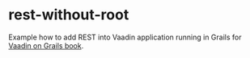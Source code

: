 rest-without-root
=================

Example how to add REST into Vaadin application running in Grails for [Vaadin on Grails book](http://ondrej-kvasnovsky.gitbooks.io/vaadin-on-grails/).
